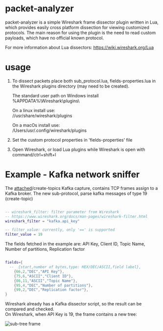 # packet-analyzer
packet-analyzer is a simple Wireshark frame dissector plugin written in Lua, which provides easily cross platform dissection for viewing customized protocols.
The main reason for using the plugin is the need to read custom payloads, which have no official known protocol.

For more information about Lua dissectors: https://wiki.wireshark.org/Lua

# usage
1. To dissect packets place both sub_protocol.lua, fields-properties.lua in the Wireshark plugins directory (may need to be created).

    The standard user path on Windows install  
    %APPDATA%\Wireshark\plugins\

    On a linux install use:  
    //usr/share/wireshark/plugins
    
     On a macOs install use:  
    /Users/usr/.config/wireshark/plugins

1. Set the custom protocol properties in 'fields-properties' file
1. Open Wireshark, or load Lua plugins while Wireshark is open with command/ctrl+shift+l

# Example - Kafka network sniffer
The [attached](https://wiki.wireshark.org/SampleCaptures?action=AttachFile&do=get&target=kafka-testcases-v4.tar.gz)/create-topics Kafka capture, contains TCP frames assign to a Kafka broker.
The new sub-protocol, parse kafka messages of type 19 (create-topic)

```lua

-- wireshark_filter: filter parameter from Wireshark
-- https://www.wireshark.org/docs/man-pages/wireshark-filter.html
wireshark_filter = "kafka.api_key"

-- filter_value: currently, only '==' is supported
filter_value = 19

```

The fields fetched in the example are: 
API Key, Client ID, Topic Name, Number of partitions, Replication factor

```lua

fields={
  --  {start,number of bytes,type: HEX/DEC/ASCII,field label},
    {66,2,"DEC","API Key"},
    {75,6,"ASCII","Client ID"},
    {86,11,"ASCII","Topic Name"},
    {95,4,"DEC","Number of partitions"},
    {99,2,"DEC","Replication factor"},
}

```
Wireshark already has a Kafka dissector script, so the result can be compared and checked.  
On Wireshark, when API Key is 19, the frame contains a new tree:

![sub-tree frame](https://user-images.githubusercontent.com/58383975/109509431-8be47900-7aa9-11eb-84cd-361215b7c851.png)
